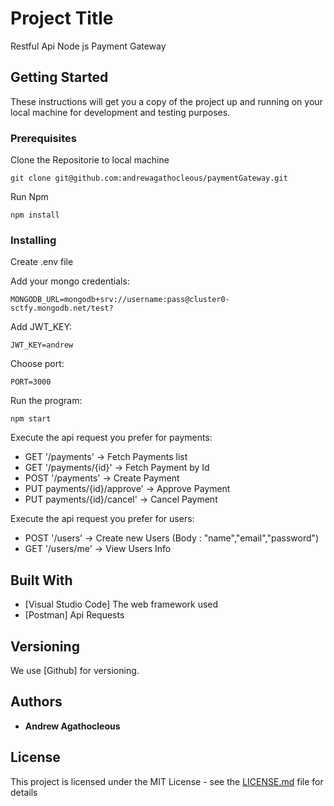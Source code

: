 # Project Title

Restful Api Node js Payment Gateway

## Getting Started

These instructions will get you a copy of the project up and running on your local machine for development and testing purposes.

### Prerequisites

Clone the Repositorie to local machine

```
git clone git@github.com:andrewagathocleous/paymentGateway.git
```
 
Run Npm

```
npm install
```

### Installing

Create .env file


Add your mongo credentials:
```
MONGODB_URL=mongodb+srv://username:pass@cluster0-sctfy.mongodb.net/test?
```
Add JWT_KEY:

```
JWT_KEY=andrew
```
Choose port:

```
PORT=3000
```


Run the program:

```
npm start
```

Execute the api request you prefer for payments:

* GET '/payments'  -> Fetch Payments list
* GET '/payments/{id}'  -> Fetch Payment by Id
* POST '/payments'  -> Create Payment
* PUT payments/{id}/approve' -> Approve Payment
* PUT payments/{id}/cancel' -> Cancel Payment

Execute the api request you prefer for users:

* POST '/users' -> Create new Users (Body : "name","email","password")
* GET '/users/me' -> View Users Info

## Built With

* [Visual Studio Code] The web framework used
* [Postman] Api Requests

## Versioning

We use [Github] for versioning.

## Authors

* **Andrew Agathocleous**

## License

This project is licensed under the MIT License - see the [LICENSE.md](LICENSE.md) file for details
